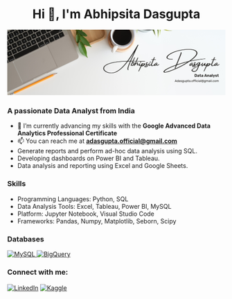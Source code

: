 <h1 align="center">Hi 👋, I'm Abhipsita Dasgupta</h1>

![White Minimalist Profile  Bannre](https://github.com/DasguptaAbhi/DasguptaAbhi/blob/main/White%20Minimalist%20Profile%20%20Banner.png)

### A passionate Data Analyst from India
- 🌱 I’m currently advancing my skills with the **Google Advanced Data Analytics Professional Certificate**
- 📫 You can reach me at **adasgupta.official@gmail.com**
- Generate reports and perform ad-hoc data analysis using SQL.
- Developing dashboards on Power BI and Tableau.
- Data analysis and reporting using Excel and Google Sheets.

 ### Skills
- Programming Languages: Python, SQL
- Data Analysis Tools: Excel, Tableau, Power BI, MySQL
- Platform:  Jupyter Notebook, Visual Studio Code
- Frameworks: Pandas, Numpy, Matplotlib, Seborn, Scipy
  

### Databases
</p>
<p align="left">
    <a href="https://www.mysql.com/" target="_blank" rel="noreferrer">
        <img src="https://img.shields.io/badge/-MySQL-4479A1?style=flat&logo=MySQL&logoColor=white" alt="MySQL" />
    </a>
    <a href="https://cloud.google.com/bigquery" target="_blank" rel="noreferrer">
        <img src="https://img.shields.io/badge/-BigQuery-4285F4?style=flat&logo=google-bigquery&logoColor=white" alt="BigQuery" />
    </a>
</p>

   
</p>
<h3 align="left">Connect with me:</h3>
<p align="left">
<a href="www.linkedin.com/in/abhipsita-dasgupta" target="_blank"><img align="center" src="https://img.shields.io/badge/-LinkedIn-0077B5?style=flat&logo=LinkedIn&logoColor=white" alt="LinkedIn" /></a>
<a href="https://kaggle.com/abhipsitadasgupta" target="_blank"><img align="center" src="https://img.shields.io/badge/-Kaggle-20BEFF?style=flat&logo=Kaggle&logoColor=white" alt="Kaggle" /></a>
</p>





